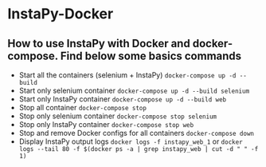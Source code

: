 # InstaPy-Docker

## How to use InstaPy with Docker and docker-compose. Find below some basics commands



* Start all the containers (selenium + InstaPy)
`docker-compose up -d --build`
* Start only selenium container
`docker-compose up -d --build selenium`
* Start only InstaPy container
`docker-compose up -d --build web`
* Stop all container
`docker-compose stop`
* Stop only selenium container
`docker-compose stop selenium`
* Stop only InstaPy container
`docker-compose stop web`
* Stop and remove Docker configs for all containers
`docker-compose down`
* Display InstaPy output logs
`docker logs -f instapy_web_1` or `docker logs --tail 80 -f $(docker ps -a | grep instapy_web | cut -d " " -f 1)`
